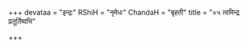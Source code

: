 +++
devataa = "इन्द्रः"
RShiH = "नृमेधः"
ChandaH = "बृहती"
title = "०५ त्वमिन्द्र प्रतूर्तिष्वभि"

+++
